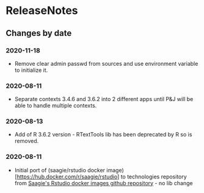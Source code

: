 ReleaseNotes
============

Changes by date
---------------

### 2020-11-18
 - Remove clear admin passwd from sources and use environment variable to initialize it.
 
### 2020-08-11
 - Separate contexts 3.4.6 and 3.6.2 into 2 different apps until P&J will be able to handle multiple contexts.
 
### 2020-08-13
 - Add of R 3.6.2 version - RTextTools lib has been deprecated by R so is removed.

### 2020-08-11
 - Initial port of (saagie/rstudio docker image)[https://hub.docker.com/r/saagie/rstudio] to technologies repository from [Saagie's Rstudio docker images github repository](https://github.com/saagie/rstudio-docker) - no lib change
 